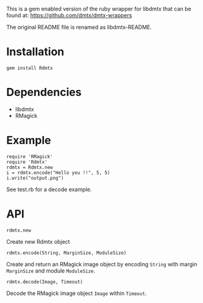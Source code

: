 This is a gem enabled version of the ruby wrapper for libdmtx
that can be found at: https://github.com/dmtx/dmtx-wrappers

The original README file is renamed as libdmtx-README.

Installation
============

    gem install Rdmtx

Dependencies
============

* libdmtx
* RMagick

Example
=======

    require 'RMagick'
    require 'Rdmtx'
    rdmtx = Rdmtx.new
    i = rdmtx.encode("Hello you !!", 5, 5)
    i.write("output.png")

See test.rb for a decode example.

API
===

    rdmtx.new

Create new Rdmtx object

    rdmtx.encode(String, MarginSize, ModuleSize)

Create and return an RMagick image object by encoding `String`
with margin `MarginSize` and module `ModuleSize`.

    rdmtx.decode(Image, Timeout)

Decode the RMagick image object `Image` within `Timeout`.

